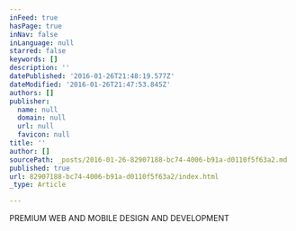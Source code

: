 ```yaml
---
inFeed: true
hasPage: true
inNav: false
inLanguage: null
starred: false
keywords: []
description: ''
datePublished: '2016-01-26T21:48:19.577Z'
dateModified: '2016-01-26T21:47:53.845Z'
authors: []
publisher:
  name: null
  domain: null
  url: null
  favicon: null
title: ''
author: []
sourcePath: _posts/2016-01-26-82907188-bc74-4006-b91a-d0110f5f63a2.md
published: true
url: 82907188-bc74-4006-b91a-d0110f5f63a2/index.html
_type: Article

---
```

PREMIUM WEB AND MOBILE DESIGN AND DEVELOPMENT